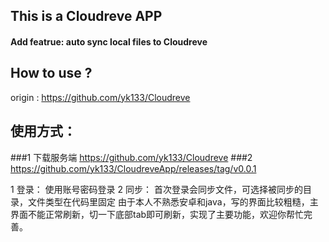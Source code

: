 ## This is a Cloudreve APP 
#### Add featrue: auto sync local files to Cloudreve


## How to use ?

origin : https://github.com/yk133/Cloudreve


## 使用方式：

###1 下载服务端
https://github.com/yk133/Cloudreve
###2
https://github.com/yk133/CloudreveApp/releases/tag/v0.0.1

1 登录： 使用账号密码登录
2 同步： 首次登录会同步文件，可选择被同步的目录，文件类型在代码里固定
由于本人不熟悉安卓和java，写的界面比较粗糙，主界面不能正常刷新，切一下底部tab即可刷新，实现了主要功能，欢迎你帮忙完善。


